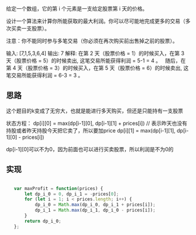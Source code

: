 给定一个数组，它的第 i 个元素是一支给定股票第 i 天的价格。

设计一个算法来计算你所能获取的最大利润。你可以尽可能地完成更多的交易（多次买卖一支股票）。

注意：你不能同时参与多笔交易（你必须在再次购买前出售掉之前的股票）。

输入: [7,1,5,3,6,4]
输出: 7
解释: 在第 2 天（股票价格 = 1）的时候买入，在第 3 天（股票价格 = 5）的时候卖出, 这笔交易所能获得利润 = 5-1 = 4 。
     随后，在第 4 天（股票价格 = 3）的时候买入，在第 5 天（股票价格 = 6）的时候卖出, 这笔交易所能获得利润 = 6-3 = 3 。

## 思路
这个题目的k变成了无穷大，也就是能进行多天购买，但还是只能持有一支股票

状态方程：
dp[i][0] = max(dp[i-1][0], dp[i-1][1] + prices[i]) // 表示昨天也没有持股或者昨天持股今天把它卖了，所以要加price
dp[i][1] = max(dp[i-1][1], dp[i-1][0] - prices[i]) 

dp[i-1][0]可以不为0，因为前面也可以进行买卖股票，所以利润是不为0的

## 实现
```javascript

   var maxProfit = function(prices) {
       let dp_i_0 = 0, dp_i_1 = -prices[0];
       for (let i = 1; i < prices.length; i++) {
           dp_i_0 = Math.max(dp_i_0, dp_i_1 + prices[i]);
           dp_i_1 = Math.max(dp_i_1, dp_i_0 - prices[i]);
       }
       return dp_i_0;
   };

```